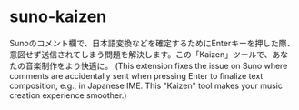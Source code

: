 # suno-kaizen
Sunoのコメント欄で、日本語変換などを確定するためにEnterキーを押した際、意図せず送信されてしまう問題を解決します。この「Kaizen」ツールで、あなたの音楽制作をより快適に。 (This extension fixes the issue on Suno where comments are accidentally sent when pressing Enter to finalize text composition, e.g., in Japanese IME. This "Kaizen" tool makes your music creation experience smoother.)
